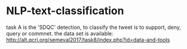 # NLP-text-classification
task A is the 'SDQC' detection, to classify the tweet is to support, deny, query or commnet.
the data set is available: http://alt.qcri.org/semeval2017/task8/index.php?id=data-and-tools
